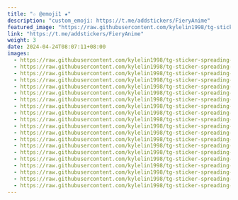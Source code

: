 ```yaml
---
title: "☆ @emoji1 ★"
description: "custom_emoji: https://t.me/addstickers/FieryAnime"
featured_image: "https://raw.githubusercontent.com/kylelin1998/tg-sticker-spreading-worldwide-images/main/img/6443d510-d083-42e1-86cf-b1143e5ec27c.jpg"
link: "https://t.me/addstickers/FieryAnime"
weight: 3
date: 2024-04-24T08:07:11+08:00
images:
  - https://raw.githubusercontent.com/kylelin1998/tg-sticker-spreading-worldwide-images/main/img/6443d510-d083-42e1-86cf-b1143e5ec27c.jpg
  - https://raw.githubusercontent.com/kylelin1998/tg-sticker-spreading-worldwide-images/main/img/fb1614d3-0a1e-46ca-ab1b-c88efa80b65c.jpg
  - https://raw.githubusercontent.com/kylelin1998/tg-sticker-spreading-worldwide-images/main/img/c68a35a1-94c0-4506-9d1b-63c0a2db3fdc.jpg
  - https://raw.githubusercontent.com/kylelin1998/tg-sticker-spreading-worldwide-images/main/img/f48129cd-eec0-4439-902f-1b82912555b0.jpg
  - https://raw.githubusercontent.com/kylelin1998/tg-sticker-spreading-worldwide-images/main/img/c1a3d0fc-a2ad-4829-ad71-3e7461ff9a57.jpg
  - https://raw.githubusercontent.com/kylelin1998/tg-sticker-spreading-worldwide-images/main/img/97b2a408-d466-4150-b3f1-3cf1a0f85840.jpg
  - https://raw.githubusercontent.com/kylelin1998/tg-sticker-spreading-worldwide-images/main/img/88966112-0f12-410e-b84a-56c6677badba.jpg
  - https://raw.githubusercontent.com/kylelin1998/tg-sticker-spreading-worldwide-images/main/img/f3d6f87d-d90d-4111-abfb-0ab86e185663.jpg
  - https://raw.githubusercontent.com/kylelin1998/tg-sticker-spreading-worldwide-images/main/img/72315b7e-6376-4e51-b9a4-6633ab54882a.jpg
  - https://raw.githubusercontent.com/kylelin1998/tg-sticker-spreading-worldwide-images/main/img/a3783eb2-fd4f-4956-8293-355677d35ac9.jpg
  - https://raw.githubusercontent.com/kylelin1998/tg-sticker-spreading-worldwide-images/main/img/ede0b352-0db8-41bc-b287-3182e649a250.jpg
  - https://raw.githubusercontent.com/kylelin1998/tg-sticker-spreading-worldwide-images/main/img/07474a96-e211-4762-9335-dbf932db07bb.jpg
  - https://raw.githubusercontent.com/kylelin1998/tg-sticker-spreading-worldwide-images/main/img/b24d619d-a4a7-4921-b89f-89c63d56ed67.jpg
  - https://raw.githubusercontent.com/kylelin1998/tg-sticker-spreading-worldwide-images/main/img/62741fe8-e0e4-4d6f-b346-25f8c5c3f5df.jpg
  - https://raw.githubusercontent.com/kylelin1998/tg-sticker-spreading-worldwide-images/main/img/f33c5f35-caeb-4d81-bc4f-b99fccc4e8b1.jpg
  - https://raw.githubusercontent.com/kylelin1998/tg-sticker-spreading-worldwide-images/main/img/624b8493-7147-474a-85e9-7e05893c48e6.jpg
  - https://raw.githubusercontent.com/kylelin1998/tg-sticker-spreading-worldwide-images/main/img/11943d4f-0470-496e-8f06-1b3d934c6e20.jpg
  - https://raw.githubusercontent.com/kylelin1998/tg-sticker-spreading-worldwide-images/main/img/182b3f98-ac24-467b-afd6-46e022b0e654.jpg
  - https://raw.githubusercontent.com/kylelin1998/tg-sticker-spreading-worldwide-images/main/img/ed10d149-b236-4fa8-81e8-97ca8efe2780.jpg
  - https://raw.githubusercontent.com/kylelin1998/tg-sticker-spreading-worldwide-images/main/img/2fcde143-8991-488f-964f-dbd344ded1a6.jpg
---
```

